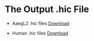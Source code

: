 # The Output .hic File

* AaegL2 .hic files [Download](https://drive.google.com/drive/folders/1x06_LK6gV0hRcCu073GKwOIg4gOf_bpx?usp=sharing)

* Human .hic files [Download](https://drive.google.com/drive/folders/19ntFGsFzNSAf8OuUuHuevTFZTzVeagX3?usp=sharing)
